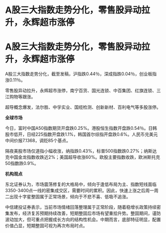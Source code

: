 # A股三大指数走势分化，零售股异动拉升，永辉超市涨停

# A股三大指数走势分化，零售股异动拉升，永辉超市涨停

A股三大指数走势分化，截至发稿，沪指跌0.44％，深成指跌0.04％，创业板指涨0.11％。

零售股异动拉升，永辉超市涨停，南宁百货、国光连锁、中百集团、红旗连锁、三江购物等跟涨。

超导概念爆发，法尔胜、中孚实业、国缆检测、创新新材、百利电气等多股涨停。

**全球市场**

今日，富时中国A50指数期货开盘跌0.25%。港股恒生指数开盘跌0.54％。日韩股市低开，日经225指数开盘跌1.1%，韩国首尔综指开盘跌0.6%。人民币兑美元中间价报7.1368，调贬85个基点。

隔夜美股市场仅道指小幅收涨，纳指跌0.43%，标普500指数跌0.27%；纳斯达克中国金龙指数收跌近2%；美国超导收涨60%。欧股主要指数收跌，欧洲斯托克50指数跌0.9%。

**机构观点**

东北证券认为，市场震荡修复的大格局中，倾向于逢低布局为主、指数短线面临3350-3400点一线的密集成交区，需要时间的累积。因此，快速上涨之后周一周二出现十字星整固属于正常场景，倾向于不悲不喜、低吸不追涨。

中信建投证券表示，当前市场情绪回落整理属于正常阶段，随着稳增长政策持续密集发布，经济复苏预期持续改善，短期整固后市场有望重拾升势。整固期间，谨防波动加大，但可重点把握成长方向的结构性机会。中期而言，底部特征明显，配置价值凸显，短期整固可视为再次布局时点。


